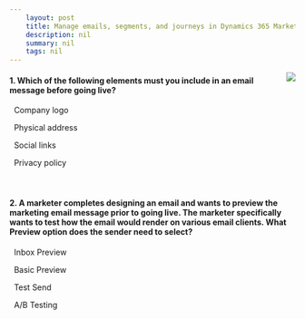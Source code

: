 ```yaml
---
    layout: post
    title: Manage emails, segments, and journeys in Dynamics 365 Marketing  
    description: nil
    summary: nil
    tags: nil
---
```



 <a target="_blank" href="https://docs.microsoft.com/en-us/learn/modules/manage-emails-journey/11-check/"><i class="fas fa-external-link-alt"></i> </a>
 <img align="right" src="https://docs.microsoft.com/en-us/learn/achievements/manage-emails-journey.svg">
####  1. Which of the following elements must you include in an email message before going live?


<i class='far fa-square'></i> &nbsp;&nbsp;Company logo

<i class='fas fa-check-square' style='color: Dodgerblue;'></i> &nbsp;&nbsp;Physical address

<i class='far fa-square'></i> &nbsp;&nbsp;Social links

<i class='far fa-square'></i> &nbsp;&nbsp;Privacy policy
<br />
<br />
<br />

####  2. A marketer completes designing an email and wants to preview the marketing email message prior to going live. The marketer specifically wants to test how the email would render on various email clients. What Preview option does the sender need to select?


<i class='fas fa-check-square' style='color: Dodgerblue;'></i> &nbsp;&nbsp;Inbox Preview

<i class='far fa-square'></i> &nbsp;&nbsp;Basic Preview

<i class='far fa-square'></i> &nbsp;&nbsp;Test Send

<i class='far fa-square'></i> &nbsp;&nbsp;A/B Testing
<br />
<br />
<br />
